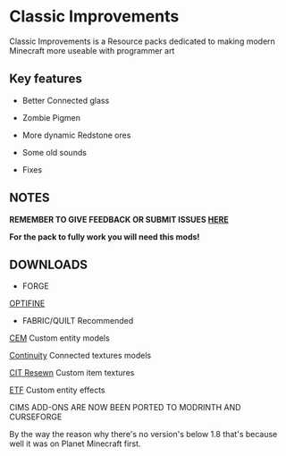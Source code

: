 # Classic Improvements
Classic Improvements is a Resource packs dedicated to making modern Minecraft more useable with programmer art

## Key features 

+ Better Connected glass
 
+ Zombie Pigmen 

+ More dynamic Redstone ores

+ Some old sounds

+ Fixes

## NOTES

**REMEMBER TO GIVE FEEDBACK OR SUBMIT ISSUES [HERE](https://github.com/DeadbushCarrot/Classicimprovements/issues)**

**For the pack to fully work you will need this mods!**         

## DOWNLOADS

+ FORGE 
 
 [OPTIFINE](https://optifine.net/downloads)  

+ FABRIC/QUILT  Recommended

 [CEM](https://modrinth.com/mod/cem/versions)    Custom entity models

 [Continuity](https://modrinth.com/mod/continuity/versions)    Connected textures models 

 [CIT Resewn](https://modrinth.com/mod/cit-resewn/versions)    Custom item textures

 [ETF](https://modrinth.com/mod/entitytexturefeatures)   Custom entity effects

CIMS ADD-ONS ARE NOW BEEN PORTED TO MODRINTH AND CURSEFORGE

By the way the reason why there's no version's below 1.8 that's because well it was on Planet Minecraft first.



